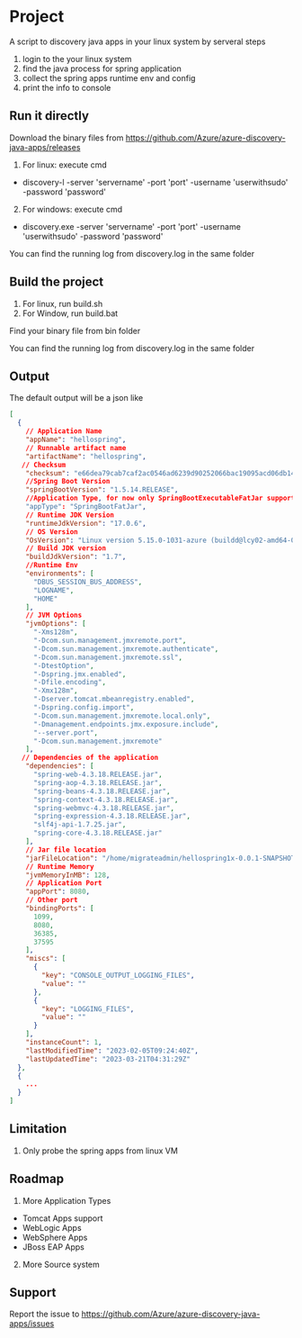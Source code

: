 # Project
A script to discovery java apps in your linux system by serveral steps
1) login to the your linux system
2) find the java process for spring application
3) collect the spring apps runtime env and config
4) print the info to console

## Run it directly
Download the binary files from https://github.com/Azure/azure-discovery-java-apps/releases
1) For linux: execute cmd
- discovery-l -server 'servername' -port 'port' -username 'userwithsudo' -password 'password'
2) For windows: execute cmd 
- discovery.exe -server 'servername' -port 'port' -username 'userwithsudo' -password 'password'
<p>You can find the running log from discovery.log in the same folder

## Build the project
1) For linux, run build.sh
2) For Window, run build.bat
<p> Find your binary file from bin folder

You can find the running log from discovery.log in the same folder

## Output
The default output will be a json like 
```json
[
  {
    // Application Name
    "appName": "hellospring",
    // Runnable artifact name
    "artifactName": "hellospring",
   // Checksum
    "checksum": "e66dea79cab7caf2ac0546ad6239d90252066bac19095acd06db149bc65fc3ae",
    //Spring Boot Version
    "springBootVersion": "1.5.14.RELEASE",
    //Application Type, for now only SpringBootExecutableFatJar supported, refer the definition from https://docs.spring.io/spring-boot/docs/current/reference/html/executable-jar.html
    "appType": "SpringBootFatJar",
    // Runtime JDK Version
    "runtimeJdkVersion": "17.0.6",
    // OS Version
    "OsVersion": "Linux version 5.15.0-1031-azure (buildd@lcy02-amd64-010) (gcc (Ubuntu 9.4.0-1ubuntu1~20.04.1) 9.4.0, GNU ld (GNU Binutils for Ubuntu) 2.34) #38~20.04.1-Ubuntu SMP Mon Jan 9 18:23:48 UTC 2023",
    // Build JDK version
    "buildJdkVersion": "1.7",
    //Runtime Env
    "environments": [
      "DBUS_SESSION_BUS_ADDRESS",
      "LOGNAME",
      "HOME"     
    ],
    // JVM Options
    "jvmOptions": [
      "-Xms128m",
      "-Dcom.sun.management.jmxremote.port",
      "-Dcom.sun.management.jmxremote.authenticate",
      "-Dcom.sun.management.jmxremote.ssl",
      "-DtestOption",
      "-Dspring.jmx.enabled",
      "-Dfile.encoding",
      "-Xmx128m",
      "-Dserver.tomcat.mbeanregistry.enabled",
      "-Dspring.config.import",
      "-Dcom.sun.management.jmxremote.local.only",
      "-Dmanagement.endpoints.jmx.exposure.include",
      "--server.port",
      "-Dcom.sun.management.jmxremote"
    ],
   // Dependencies of the application
    "dependencies": [
      "spring-web-4.3.18.RELEASE.jar",
      "spring-aop-4.3.18.RELEASE.jar",
      "spring-beans-4.3.18.RELEASE.jar",
      "spring-context-4.3.18.RELEASE.jar",
      "spring-webmvc-4.3.18.RELEASE.jar",
      "spring-expression-4.3.18.RELEASE.jar",
      "slf4j-api-1.7.25.jar",
      "spring-core-4.3.18.RELEASE.jar"
    ],
    // Jar file location
    "jarFileLocation": "/home/migrateadmin/hellospring1x-0.0.1-SNAPSHOT.jar",
    // Runtime Memory
    "jvmMemoryInMB": 128,
    // Application Port
    "appPort": 8080,
    // Other port
    "bindingPorts": [
      1099,
      8080,
      36385,
      37595
    ],
    "miscs": [
      {
        "key": "CONSOLE_OUTPUT_LOGGING_FILES",
        "value": ""
      },
      {
        "key": "LOGGING_FILES",
        "value": ""
      }
    ],
    "instanceCount": 1,
    "lastModifiedTime": "2023-02-05T09:24:40Z",
    "lastUpdatedTime": "2023-03-21T04:31:29Z"
  },
  {
    ...
  }
]
```
## Limitation
1) Only probe the spring apps from linux VM

## Roadmap
1) More Application Types
- Tomcat Apps support
- WebLogic Apps
- WebSphere Apps
- JBoss EAP Apps
2) More Source system

## Support
Report the issue to https://github.com/Azure/azure-discovery-java-apps/issues
